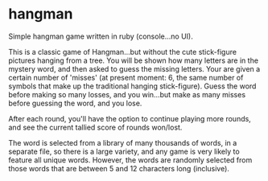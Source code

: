 # hangman
Simple hangman game written in ruby (console...no UI).

This is a classic game of Hangman...but without the cute stick-figure pictures hanging from a tree.  You will be shown how many letters are in the mystery word, and then asked to guess the missing letters. Your are given a certain number of 'misses' (at present moment: 6, the same number of symbols that make up the traditional hanging stick-figure).  Guess the word before making so many losses, and you win...but make as many misses before guessing the word, and you lose.

After each round, you'll have the option to continue playing more rounds, and see the current tallied score of rounds won/lost.

The word is selected from a library of many thousands of words, in a separate file, so there is a large variety, and any game is very likely to feature all unique words.  However, the words are randomly selected from those words that are between 5 and 12 characters long (inclusive).
